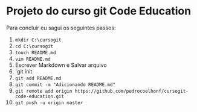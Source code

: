 # Projeto do curso git Code Education

Para concluir eu sagui os seguintes passos:

1. `mkdir C:\cursogit`
2. `cd C:\cursogit`
3. `touch README.md`
4. `vim README.md`
5. Escrever Markdown e Salvar arquivo
6. `git init
7. `git add README.md`
8. `git commit -m "Adicionando README.md"`
9. `git remote add origin https://github.com/pedrocoelhonf/cursogit-code-education.git`
10. `git push -u origin master`